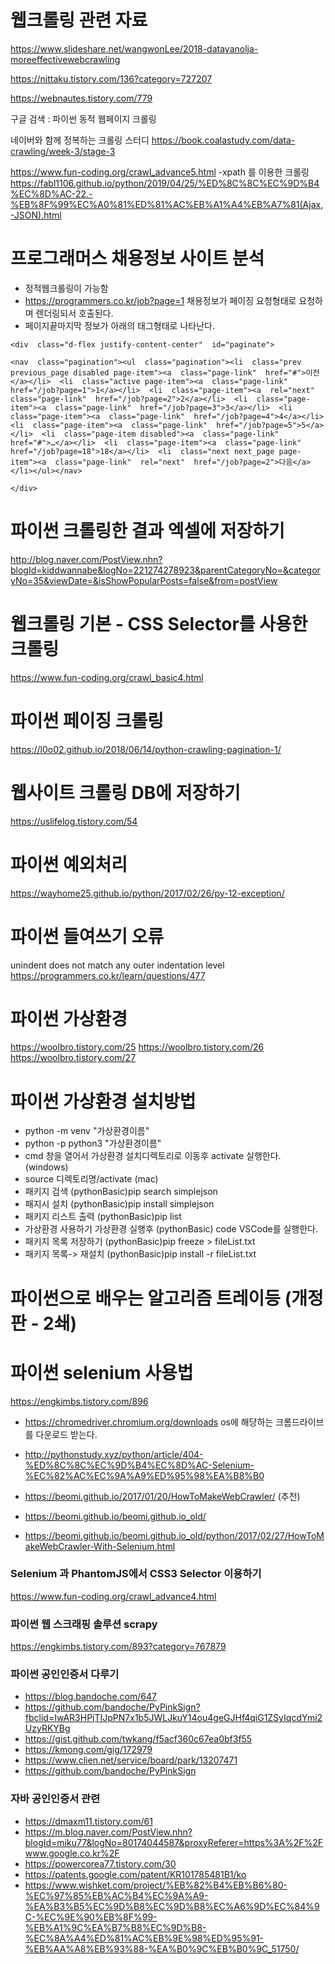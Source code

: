 # 웹크롤링 관련 자료 

https://www.slideshare.net/wangwonLee/2018-datayanolja-moreeffectivewebcrawling


https://nittaku.tistory.com/136?category=727207

https://webnautes.tistory.com/779

구글 검색 : 파이썬 동적 웹페이지 크롤링

네이버와 함께 정복하는 크롤링 스터디
https://book.coalastudy.com/data-crawling/week-3/stage-3

https://www.fun-coding.org/crawl_advance5.html  -xpath 를 이용한 크롤링 
https://fabl1106.github.io/python/2019/04/25/%ED%8C%8C%EC%9D%B4%EC%8D%AC-22.-%EB%8F%99%EC%A0%81%ED%81%AC%EB%A1%A4%EB%A7%81(Ajax,-JSON).html




# 프로그래머스 채용정보 사이트 분석 
- 정적웹크롤링이 가능함 
- https://programmers.co.kr/job?page=1 채용정보가 페이징 요청형태로 요청하며 렌더링되서 호출된다. 
- 페이지끝마지막 정보가 아래의 태그형태로 나타난다. 
```
<div  class="d-flex justify-content-center"  id="paginate">

<nav  class="pagination"><ul  class="pagination"><li  class="prev previous_page disabled page-item"><a  class="page-link"  href="#">이전</a></li>  <li  class="active page-item"><a  class="page-link"  href="/job?page=1">1</a></li>  <li  class="page-item"><a  rel="next"  class="page-link"  href="/job?page=2">2</a></li>  <li  class="page-item"><a  class="page-link"  href="/job?page=3">3</a></li>  <li  class="page-item"><a  class="page-link"  href="/job?page=4">4</a></li>  <li  class="page-item"><a  class="page-link"  href="/job?page=5">5</a></li>  <li  class="page-item disabled"><a  class="page-link"  href="#">…</a></li>  <li  class="page-item"><a  class="page-link"  href="/job?page=18">18</a></li>  <li  class="next next_page page-item"><a  class="page-link"  rel="next"  href="/job?page=2">다음</a></li></ul></nav>

</div>

```

# 파이썬 크롤링한 결과 엑셀에 저장하기 
http://blog.naver.com/PostView.nhn?blogId=kiddwannabe&logNo=221274278923&parentCategoryNo=&categoryNo=35&viewDate=&isShowPopularPosts=false&from=postView


# 웹크롤링 기본 - CSS Selector를 사용한 크롤링
https://www.fun-coding.org/crawl_basic4.html

# 파이썬 페이징 크롤링
https://l0o02.github.io/2018/06/14/python-crawling-pagination-1/

# 웹사이트 크롤링 DB에 저장하기
https://uslifelog.tistory.com/54


# 파이썬 예외처리
https://wayhome25.github.io/python/2017/02/26/py-12-exception/

# 파이썬 들여쓰기 오류
unindent does not match any outer indentation level
https://programmers.co.kr/learn/questions/477


# 파이썬 가상환경 
https://woolbro.tistory.com/25
https://woolbro.tistory.com/26
https://woolbro.tistory.com/27

# 파이썬 가상환경 설치방법
- python -m venv "가상환경이름"
- python -p python3 "가상환경이름"
- cmd 창을 열어서 가상환경 설치디렉토리로 이동후 activate 실행한다. (windows)
- source 디렉토리명/activate (mac)
- 패키지 검색 (pythonBasic)pip search simplejson
- 패지시 설치 (pythonBasic)pip install simplejson
- 패키지 리스트 출력 (pythonBasic)pip list
- 가상환경 사용하기 가상환경 실행후 (pythonBasic) code   VSCode를 실행한다.
- 패키지 목록 저장하기 (pythonBasic)pip freeze > fileList.txt
- 패키지 목록-> 재설치 (pythonBasic)pip install -r fileList.txt

# 파이썬으로 배우는 알고리즘 트레이등 (개정판 - 2쇄)

# 파이썬 selenium 사용법 
https://engkimbs.tistory.com/896

- https://chromedriver.chromium.org/downloads os에 해당하는 크롬드라이브를 다운로드 받는다.
- http://pythonstudy.xyz/python/article/404-%ED%8C%8C%EC%9D%B4%EC%8D%AC-Selenium-%EC%82%AC%EC%9A%A9%ED%95%98%EA%B8%B0
- https://beomi.github.io/2017/01/20/HowToMakeWebCrawler/ (추천)

- https://beomi.github.io/beomi.github.io_old/
- https://beomi.github.io/beomi.github.io_old/python/2017/02/27/HowToMakeWebCrawler-With-Selenium.html

### Selenium 과 PhantomJS에서 CSS3 Selector 이용하기
https://www.fun-coding.org/crawl_advance4.html

### 파이썬 웹 스크래핑 솔루션 scrapy
https://engkimbs.tistory.com/893?category=767879



### 파이썬 공인인증서 다루기 
- https://blog.bandoche.com/647
- https://github.com/bandoche/PyPinkSign?fbclid=IwAR3HPjTIJpPN7x1b5JWLJkuY14ou4geGJHf4qiG1ZSyIqcdYmi2UzyRKYBg
- https://gist.github.com/twkang/f5acf360c67ea0bf3f55
- https://kmong.com/gig/172979
- https://www.clien.net/service/board/park/13207471
- https://github.com/bandoche/PyPinkSign

### 자바 공인인증서 관련
- https://dmaxm11.tistory.com/61
- https://m.blog.naver.com/PostView.nhn?blogId=miku77&logNo=80174044587&proxyReferer=https%3A%2F%2Fwww.google.co.kr%2F
- https://powercorea77.tistory.com/30
- https://patents.google.com/patent/KR101785481B1/ko
- https://www.wishket.com/project/%EB%82%B4%EB%B6%80-%EC%97%85%EB%AC%B4%EC%9A%A9-%EA%B3%B5%EC%9D%B8%EC%9D%B8%EC%A6%9D%EC%84%9C-%EC%9E%90%EB%8F%99-%EB%A1%9C%EA%B7%B8%EC%9D%B8-%EC%8A%A4%ED%81%AC%EB%9E%98%ED%95%91-%EB%AA%A8%EB%93%88-%EA%B0%9C%EB%B0%9C_51750/
